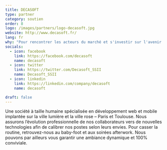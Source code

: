 ```yaml
---
title: DECASOFT
type: partner
category: soutien
order: 8
logo: /images/partners/logo-decasoft.jpg
website: http://www.decasoft.fr/
lang: fr
why: "Pour rencontrer les acteurs du marché et s'investir sur l'avenir du numérique"
socials:
  - icon: facebook
    link: https://facebook.com/decasoft
    name: decasoft
  - icon: twitter
    link: https://twitter.com/Decasoft_SSII
    name: Decasoft_SSII
  - icon: linkedin
    link: https://linkedin.com/company/decasoft
    name: decasoft

draft: false
---
```

Une société à taille humaine spécialisée en développement web et mobile implantée sur la ville lumière et la ville rose – Paris et Toulouse.
Nous assurons l’évolution professionnelle de nos collaborateurs vers de nouvelles technologies afin de calibrer nos postes selon leurs envies.
Pour casser la routine, retrouvez-nous au baby-foot et aux soirées afterwork. Nous pouvons par ailleurs vous garantir une ambiance dynamique et 100% conviviale.  
